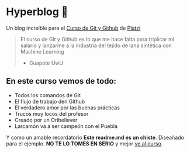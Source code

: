 # Hyperblog 💚
Un blog increíble para el [Curso de Git y Github](https://platzi.com/clases/git-github/) de [Platzi](https://platzi.com/home)
>El curso de Git y Github es lo que me hace falta para triplicar mi salario y lanzarme a la industria del tejido de lana sintética con Machine Learning
> - Guapote UwU

## En este curso vemos de todo:
* Todos los comandos de Git
* El flujo de trabajo den Github
* El verdadero amor por las buenas prácticas
* Trucos muy locos del profesor
* Creado por un Oribeliever
* Larcamón va a ser campeón con el Puebla

Y como un amable recordatorio **Este readme.md es un chiste**. Diseañado para el ejemplo. **NO TE LO TOMES EN SERIO** y mejor [ve al curso](https://platzi.com/clases/git-github/).
